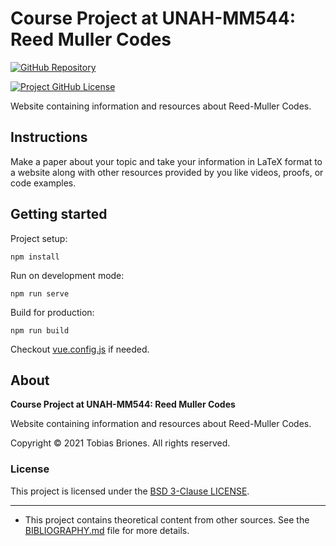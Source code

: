 # Course Project at UNAH-MM544: Reed Muller Codes

[![GitHub Repository](https://raw.githubusercontent.com/tobiasbriones/general-images/main/example-projects/badges/ep-gh-repo-badge.svg)](https://github.com/tobiasbriones/cp-unah-mm544-reed-muller-codes)

[![Project GitHub License](https://img.shields.io/github/license/tobiasbriones/cp-unah-mm544-reed-muller-codes.svg?style=flat-square)](https://github.com/tobiasbriones/cp-unah-mm544-reed-muller-codes/blob/main/LICENSE)

Website containing information and resources about Reed-Muller Codes.

## Instructions

Make a paper about your topic and take your information in LaTeX format to a website along with
other resources provided by you like videos, proofs, or code examples.

## Getting started

Project setup:

```
npm install
```

Run on development mode:

```
npm run serve
```

Build for production:

```
npm run build
```

Checkout [vue.config.js](./vue.config.js) if needed.

## About

**Course Project at UNAH-MM544: Reed Muller Codes**

Website containing information and resources about Reed-Muller Codes.

Copyright © 2021 Tobias Briones. All rights reserved.

### License

This project is licensed under the [BSD 3-Clause LICENSE](LICENSE).

---

- This project contains theoretical content from other sources. See
  the [BIBLIOGRAPHY.md](BIBLIOGRAPHY.md) file for more details.
